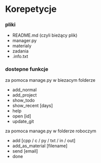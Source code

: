 # Korepetycje

### pliki

- README.md (czyli bieżący plik)
- manager.py
- materialy
- zadania
- .info.txt

### dostepne funkcje

za pomoca manage.py w biezacym folderze
- add_normal 
- add_project   
- show_todo
- show_recent [days]
- help
- open [id]
- update_git

za pomoca manage.py w folderze roboczym

- add [cpp / c / py / txt / in / out]
- add_as_material [filename] 
- send [email]
- done
